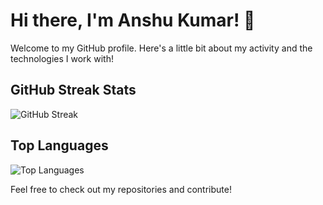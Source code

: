 <!--
**anshukumar2932/anshukumar2932** is a ✨ _special_ ✨ repository because its `README.md` (this file) appears on your GitHub profile.

Here are some ideas to get you started:

- 🔭 I’m currently working on ...
- 🌱 I’m currently learning ...
- 👯 I’m looking to collaborate on ...
- 🤔 I’m looking for help with ...
- 💬 Ask me about ...
- 📫 How to reach me: ...
- 😄 Pronouns: ...
- ⚡ Fun fact: ...
-->
# Hi there, I'm Anshu Kumar! 👋

Welcome to my GitHub profile. Here's a little bit about my activity and the technologies I work with!

## GitHub Streak Stats

![GitHub Streak](https://github-readme-streak-stats.herokuapp.com/?user=anshukumar2932&theme=dark&short_numbers=true)

## Top Languages

![Top Languages](https://github-readme-stats.vercel.app/api/top-langs/?username=anshukumar2932&layout=compact&theme=vision-friendly-dark)

Feel free to check out my repositories and contribute!
